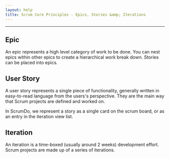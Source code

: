 ```yaml
---
layout: help
title: Scrum Core Principles - Epics, Stories &amp; Iterations
---
```


----

## Epic

An epic represents a high level category of work to be done.  You can nest epics within other epics to create a hierarchical work break down.  Stories can be placed into epics.

## User Story 

A user story represents a single piece of functionality, generally written in easy-to-read language from the users's perspective.  They are the main way that Scrum projects are defined and worked on.

In ScrumDo, we represent a story as a single card on the scrum board, or as an entry in the iteration view list.

## Iteration

An iteration is a time-boxed (usually around 2 weeks) development effort.  Scrum projects are made up of a series of iterations.